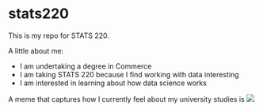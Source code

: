 # stats220

This is my repo for STATS 220. 

A little about me:

- I am undertaking a degree in Commerce
- I am taking STATS 220 because I find working with data interesting
- I am interested in learning about how data science works

A meme that captures how I currently feel about my university studies is ![](https://c.tenor.com/8druEACXtX8AAAAd/tenor.gif)
